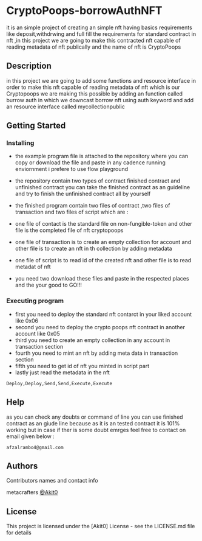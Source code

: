 # CryptoPoops-borrowAuthNFT
it is an simple project of creating an simple nft having basics requirements like deposit,withdrwing and full fill the requirements for standard contract in nft ,in this project we are going to make this contracted nft capable of reading metadata of nft publically and the name of nft is CryptoPoops

## Description

in this project we are going to add some functions and resource interface in order to make this nft capable of reading metadata of nft which is our Cryptopoops we are making this possible by adding an function called burrow auth in which we downcast borrow nft using auth keyword and add an resource interface called mycollectionpublic

## Getting Started

### Installing

* the example program file is attached to the repository where you can copy or download the file and paste in any cadence running enviornment i prefere to use flow playground

* the repository contain two types of contract finished contract and unfinished contract you can take the finished contract as an guideline and try to finish the unfinished contract all by yourself
* the finished program contain two files of contract ,two files of transaction and two files of script which are :
*   one file of contact is the standard file on non-fungible-token and other file is the completed file of nft cryptopoops
*   one file of transaction  is to create an empty collection for account and other file is to create an nft in th collection by adding metadata
*   one file of script is to read id of the created nft and other file is to read metadat of nft
*   you need two download these files and paste in the respected places and the your good to GO!!!

### Executing program

* first you need to deploy the standard nft contarct in your liked account like 0x06
* second you need to deploy the crypto poops nft contract in another account like 0x05
* third you need to create an empty collection in any account in transaction section
* fourth you need to mint an nft by adding meta data in transaction section 
* fifth you need to get id of nft you minted in script part
* lastly just read the metadata in the nft
```
Deploy,Deploy,Send,Send,Execute,Execute
```

## Help

as you can check any doubts or command of line you can use finished contract as an giude line because as it is an tested contract it is 101% working but in case if ther is some doubt emrges feel free to contact on email given below :


```
afzalrambo4@gmail.com
```

## Authors

Contributors names and contact info

metacrafters 
 [@Akit0](afzalrambo4@gmail.com)


## License

This project is licensed under the [Akit0] License - see the LICENSE.md file for details
